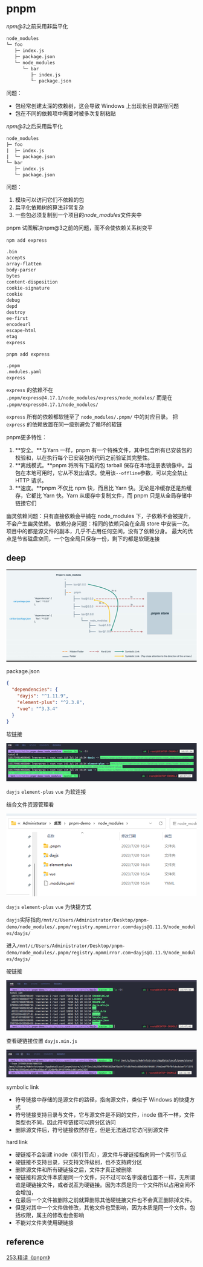 # pnpm

*npm@3*之前采用非扁平化

```
node_modules
└─ foo
   ├─ index.js
   ├─ package.json
   └─ node_modules
      └─ bar
         ├─ index.js
         └─ package.json
```

问题：

- 包经常创建太深的依赖树，这会导致 Windows 上出现长目录路径问题
- 包在不同的依赖项中需要时被多次复制粘贴

*npm@3*之后采用扁平化

```
node_modules
├─ foo
|  ├─ index.js
|  └─ package.json
└─ bar
   ├─ index.js
   └─ package.json
```

问题：

1. 模块可以访问它们不依赖的包
2. 扁平化依赖树的算法非常复杂
3. 一些包必须复制到一个项目的*node_modules*文件夹中

pnpm 试图解决npm@3之前的问题，而不会使依赖关系树变平

`npm add express`

```
.bin
accepts
array-flatten
body-parser
bytes
content-disposition
cookie-signature
cookie
debug
depd
destroy
ee-first
encodeurl
escape-html
etag
express
```

`pnpm add express`

```
.pnpm
.modules.yaml
express
```

`express` 的依赖不在 `.pnpm/express@4.17.1/node_modules/express/node_modules/` 而是在 `.pnpm/express@4.17.1/node_modules/`

`express` 所有的依赖都软链至了 `node_modules/.pnpm/` 中的对应目录。 把 `express` 的依赖放置在同一级别避免了循环的软链

pnpm更多特性：

1. **安全。**与Yarn 一样，pnpm 有一个特殊文件，其中包含所有已安装包的校验和，以在执行每个已安装包的代码之前验证其完整性。
2. **离线模式。**pnpm 将所有下载的包 tarball 保存在本地注册表镜像中。当包在本地可用时，它从不发出请求。使用该`--offline`参数，可以完全禁止 HTTP 请求。
3. **速度。**pnpm 不仅比 npm 快，而且比 Yarn 快。无论是冷缓存还是热缓存，它都比 Yarn 快。Yarn 从缓存中复制文件，而 pnpm 只是从全局存储中链接它们

幽灵依赖问题：只有直接依赖会平铺在 node_modules 下，子依赖不会被提升，不会产生幽灵依赖。
依赖分身问题：相同的依赖只会在全局 store 中安装一次。项目中的都是源文件的副本，几乎不占用任何空间，没有了依赖分身。
最大的优点是节省磁盘空间，一个包全局只保存一份，剩下的都是软硬连接

## deep

![img](./.images/snipaste_20230720183726.png)

package.json

```json
{
  "dependencies": {
    "dayjs": "^1.11.9",
    "element-plus": "^2.3.8",
    "vue": "^3.3.4"
  }
}
```

软链接

![img](./.images/snipaste_20230720165804.png)

`dayjs` `element-plus` `vue` 为软连接

结合文件资源管理看

![img](./.images/snipaste_20230720163634.png)

`dayjs` `element-plus` `vue` 为快捷方式

`dayjs`实际指向`/mnt/c/Users/Administrator/Desktop/pnpm-demo/node_modules/.pnpm/registry.npmmirror.com+dayjs@1.11.9/node_modules/dayjs/`

进入`/mnt/c/Users/Administrator/Desktop/pnpm-demo/node_modules/.pnpm/registry.npmmirror.com+dayjs@1.11.9/node_modules/dayjs/`

硬链接

![img](./.images/snipaste_20230720165545.png)

查看硬链接位置 `dayjs.min.js`

![img](./.images/snipaste_20230720183234.png)

symbolic link

- 符号链接中存储的是源文件的路径，指向源文件，类似于 Windows 的快捷方式
- 符号链接支持目录与文件，它与源文件是不同的文件，inode 值不一样，文件类型也不同，因此符号链接可以跨分区访问
- 删除源文件后，符号链接依然存在，但是无法通过它访问到源文件

hard link

- 硬链接不会新建 inode（索引节点），源文件与硬链接指向同一个索引节点
- 硬链接不支持目录，只支持文件级别，也不支持跨分区
- 删除源文件和所有硬链接之后，文件才真正被删除
- 硬链接和源文件本质是同一个文件，只不过可以名字或者位置不一样，无所谓谁是硬链接文件，或者说互为硬链接。因为本质是同一个文件所以占用空间不会增加，
- 在最后一个文件被删除之前就算删除其他硬链接文件也不会真正删除掉文件。
- 但是对其中一个文件做修改，其他文件也受影响，因为本质是同一个文件。包括权限，属主的修改也会影响
- 不能对文件夹使用硬链接

## reference

[253.精读《pnpm》](https://github.com/ascoders/weekly/blob/master/%E5%89%8D%E6%B2%BF%E6%8A%80%E6%9C%AF/253.%E7%B2%BE%E8%AF%BB%E3%80%8Apnpm%E3%80%8B.md)
